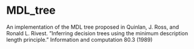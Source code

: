 # MDL_tree

An implementation of the MDL tree proposed in Quinlan, J. Ross, and Ronald L. Rivest. ”Inferring decision trees using the minimum
description length principle.” Information and computation 80.3 (1989)
